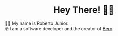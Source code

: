 <h1 align="center">Hey There! 👋🏻</h1>
👨‍💻 My name is Roberto Junior. <br/>
🤓 I am a software developer and the creator of <a href="https://github.com/meunomeebero">Bero<a/>



